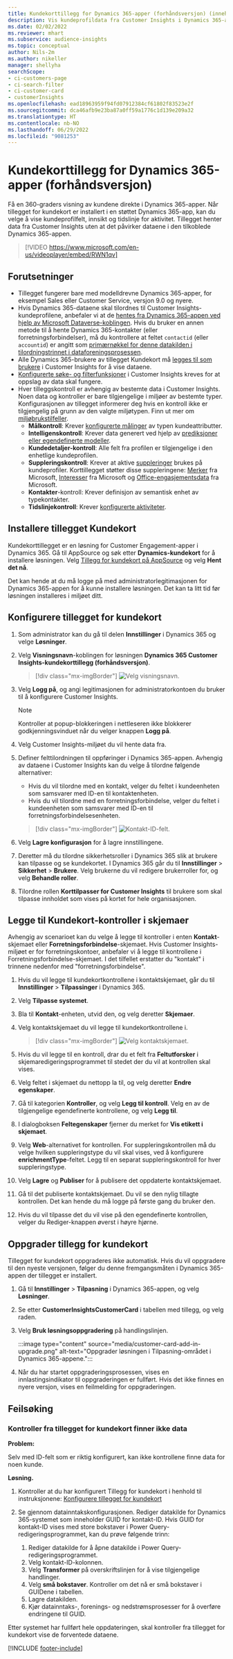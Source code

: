 ```yaml
---
title: Kundekorttillegg for Dynamics 365-apper (forhåndsversjon) (inneholder video)
description: Vis kundeprofildata fra Customer Insights i Dynamics 365-apper med dette tillegget.
ms.date: 02/02/2022
ms.reviewer: mhart
ms.subservice: audience-insights
ms.topic: conceptual
author: Nils-2m
ms.author: nikeller
manager: shellyha
searchScope:
- ci-customers-page
- ci-search-filter
- ci-customer-card
- customerInsights
ms.openlocfilehash: ead18963959f94fd07912384cf61802f83523e2f
ms.sourcegitcommit: dca46afb9e23ba87a0ff59a1776c1d139e209a32
ms.translationtype: HT
ms.contentlocale: nb-NO
ms.lasthandoff: 06/29/2022
ms.locfileid: "9081253"
---
```

# <a name="customer-card-add-in-for-dynamics-365-apps-preview"></a>Kundekorttillegg for Dynamics 365-apper (forhåndsversjon)

Få en 360-graders visning av kundene direkte i Dynamics 365-apper. Når tillegget for kundekort er installert i en støttet Dynamics 365-app, kan du velge å vise kundeprofilfelt, innsikt og tidslinje for aktivitet. Tillegget henter data fra Customer Insights uten at det påvirker dataene i den tilkoblede Dynamics 365-appen.

> [!VIDEO https://www.microsoft.com/en-us/videoplayer/embed/RWN1qv]

## <a name="prerequisites"></a>Forutsetninger

- Tillegget fungerer bare med modelldrevne Dynamics 365-apper, for eksempel Sales eller Customer Service, versjon 9.0 og nyere.
- Hvis Dynamics 365-dataene skal tilordnes til Customer Insights-kundeprofilene, anbefaler vi at de [hentes fra Dynamics 365-appen ved hjelp av Microsoft Dataverse-koblingen](connect-power-query.md). Hvis du bruker en annen metode til å hente Dynamics 365-kontakter (eller forretningsforbindelser), må du kontrollere at feltet `contactid` (eller `accountid`) er angitt som [primærnøkkel for denne datakilden i tilordningstrinnet i dataforeningsprosessen](map-entities.md#select-primary-key-and-semantic-type-for-attributes).
- Alle Dynamics 365-brukere av tillegget Kundekort må [legges til som brukere](permissions.md) i Customer Insights for å vise dataene.
- [Konfigurerte søke- og filterfunksjoner](search-filter-index.md) i Customer Insights kreves for at oppslag av data skal fungere.
- Hver tilleggskontroll er avhengig av bestemte data i Customer Insights. Noen data og kontroller er bare tilgjengelige i miljøer av bestemte typer. Konfigurasjonen av tillegget informerer deg hvis en kontroll ikke er tilgjengelig på grunn av den valgte miljøtypen. Finn ut mer om [miljøbrukstilfeller](work-with-business-accounts.md).
  - **Målkontroll**: Krever [konfigurerte målinger](measures.md) av typen kundeattributter.
  - **Intelligenskontroll**: Krever data generert ved hjelp av [prediksjoner eller egendefinerte modeller](predictions-overview.md).
  - **Kundedetaljer-kontroll**: Alle felt fra profilen er tilgjengelige i den enhetlige kundeprofilen.
  - **Suppleringskontroll**: Krever at aktive [suppleringer](enrichment-hub.md) brukes på kundeprofiler. Korttillegget støtter disse suppleringene: [Merker](enrichment-microsoft.md) fra Microsoft, [Interesser](enrichment-microsoft.md) fra Microsoft og [Office-engasjementsdata](enrichment-office.md) fra Microsoft.
  - **Kontakter**-kontroll: Krever definisjon av semantisk enhet av typekontakter.
  - **Tidslinjekontroll**: Krever [konfigurerte aktiviteter](activities.md).

## <a name="install-the-customer-card-add-in"></a>Installere tillegget Kundekort

Kundekorttillegget er en løsning for Customer Engagement-apper i Dynamics 365. Gå til AppSource og søk etter **Dynamics-kundekort** for å installere løsningen. Velg [Tillegg for kundekort på AppSource](https://appsource.microsoft.com/product/dynamics-365/mscrm.dynamics_365_customer_insights_customer_card_addin?tab=Overview) og velg **Hent det nå**.

Det kan hende at du må logge på med administratorlegitimasjonen for Dynamics 365-appen for å kunne installere løsningen. Det kan ta litt tid før løsningen installeres i miljøet ditt.

## <a name="configure-the-customer-card-add-in"></a>Konfigurere tillegget for kundekort

1. Som administrator kan du gå til delen **Innstillinger** i Dynamics 365 og velge **Løsninger**.

1. Velg **Visningsnavn**-koblingen for løsningen **Dynamics 365 Customer Insights-kundekorttillegg (forhåndsversjon)**.

   > [!div class="mx-imgBorder"]
   > ![Velg visningsnavn.](media/select-display-name.png "Velg visningsnavn.")

1. Velg **Logg på**, og angi legitimasjonen for administratorkontoen du bruker til å konfigurere Customer Insights.

   > [!NOTE]
   > Kontroller at popup-blokkeringen i nettleseren ikke blokkerer godkjenningsvinduet når du velger knappen **Logg på**.

1. Velg Customer Insights-miljøet du vil hente data fra.

1. Definer felttilordningen til oppføringer i Dynamics 365-appen. Avhengig av dataene i Customer Insights kan du velge å tilordne følgende alternativer:
   - Hvis du vil tilordne med en kontakt, velger du feltet i kundeenheten som samsvarer med ID-en til kontaktenheten.
   - Hvis du vil tilordne med en forretningsforbindelse, velger du feltet i kundeenheten som samsvarer med ID-en til forretningsforbindelsesenheten.

   > [!div class="mx-imgBorder"]
   > ![Kontakt-ID-felt.](media/contact-id-field.png "Kontakt-ID-felt.")

1. Velg **Lagre konfigurasjon** for å lagre innstillingene.

1. Deretter må du tilordne sikkerhetsroller i Dynamics 365 slik at brukere kan tilpasse og se kundekortet. I Dynamics 365 går du til **Innstillinger** > **Sikkerhet** > **Brukere**. Velg brukerne du vil redigere brukerroller for, og velg **Behandle roller**.

1. Tilordne rollen **Korttilpasser for Customer Insights** til brukere som skal tilpasse innholdet som vises på kortet for hele organisasjonen.

## <a name="add-customer-card-controls-to-forms"></a>Legge til Kundekort-kontroller i skjemaer

Avhengig av scenarioet kan du velge å legge til kontroller i enten **Kontakt**-skjemaet eller **Forretningsforbindelse**-skjemaet. Hvis Customer Insights-miljøet er for forretningskontoer, anbefaler vi å legge til kontrollene i Forretningsforbindelse-skjemaet. I det tilfellet erstatter du "kontakt" i trinnene nedenfor med "forretningsforbindelse".

1. Hvis du vil legge til kundekortkontrollene i kontaktskjemaet, går du til **Innstillinger** > **Tilpassinger** i Dynamics 365.

1. Velg **Tilpasse systemet**.

1. Bla til **Kontakt**-enheten, utvid den, og velg deretter **Skjemaer**.

1. Velg kontaktskjemaet du vil legge til kundekortkontrollene i.

    > [!div class="mx-imgBorder"]
    > ![Velg kontaktskjemaet.](media/contact-active-forms.png "Velg kontaktskjemaet.")

1. Hvis du vil legge til en kontroll, drar du et felt fra **Feltutforsker** i skjemaredigeringsprogrammet til stedet der du vil at kontrollen skal vises.

1. Velg feltet i skjemaet du nettopp la til, og velg deretter **Endre egenskaper**.

1. Gå til kategorien **Kontroller**, og velg **Legg til kontroll**. Velg en av de tilgjengelige egendefinerte kontrollene, og velg **Legg til**.

1. I dialogboksen **Feltegenskaper** fjerner du merket for **Vis etikett i skjemaet**.

1. Velg **Web**-alternativet for kontrollen. For suppleringskontrollen må du velge hvilken suppleringstype du vil skal vises, ved å konfigurere **enrichmentType**-feltet. Legg til en separat suppleringskontroll for hver suppleringstype.

1. Velg **Lagre** og **Publiser** for å publisere det oppdaterte kontaktskjemaet.

1. Gå til det publiserte kontaktskjemaet. Du vil se den nylig tillagte kontrollen. Det kan hende du må logge på første gang du bruker den.

1. Hvis du vil tilpasse det du vil vise på den egendefinerte kontrollen, velger du Rediger-knappen øverst i høyre hjørne.

## <a name="upgrade-customer-card-add-in"></a>Oppgrader tillegg for kundekort

Tillegget for kundekort oppgraderes ikke automatisk. Hvis du vil oppgradere til den nyeste versjonen, følger du denne fremgangsmåten i Dynamics 365-appen der tillegget er installert.

1. Gå til **Innstillinger** > **Tilpasning** i Dynamics 365-appen, og velg **Løsninger**.

1. Se etter **CustomerInsightsCustomerCard** i tabellen med tillegg, og velg raden.

1. Velg **Bruk løsningsoppgradering** på handlingslinjen.

   :::image type="content" source="media/customer-card-add-in-upgrade.png" alt-text="Oppgrader løsningen i Tilpasning-området i Dynamics 365-appene.":::

1. Når du har startet oppgraderingsprosessen, vises en innlastingsindikator til oppgraderingen er fullført. Hvis det ikke finnes en nyere versjon, vises en feilmelding for oppgraderingen.

## <a name="troubleshooting"></a>Feilsøking

### <a name="controls-from-customer-card-add-in-dont-find-data"></a>Kontroller fra tillegget for kundekort finner ikke data

**Problem:**

Selv med ID-felt som er riktig konfigurert, kan ikke kontrollene finne data for noen kunde.  

**Løsning.**

1. Kontroller at du har konfigurert Tillegg for kundekort i henhold til instruksjonene: [Konfigurere tillegget for kundekort](#configure-the-customer-card-add-in)

1. Se gjennom datainntakskonfigurasjonen. Rediger datakilde for Dynamics 365-systemet som inneholder GUID for kontakt-ID. Hvis GUID for kontakt-ID vises med store bokstaver i Power Query-redigeringsprogrammet, kan du prøve følgende trinn:
    1. Rediger datakilde for å åpne datakilde i Power Query-redigeringsprogrammet.
    1. Velg kontakt-ID-kolonnen.
    1. Velg **Transformer** på overskriftslinjen for å vise tilgjengelige handlinger.
    1. Velg **små bokstaver**. Kontroller om det nå er små bokstaver i GUIDene i tabellen.
    1. Lagre datakilden.
    1. Kjør datainntaks-, forenings- og nedstrømsprosesser for å overføre endringene til GUID.

Etter systemet har fullført hele oppdateringen, skal kontroller fra tillegget for kundekort vise de forventede dataene.

[!INCLUDE [footer-include](includes/footer-banner.md)]
